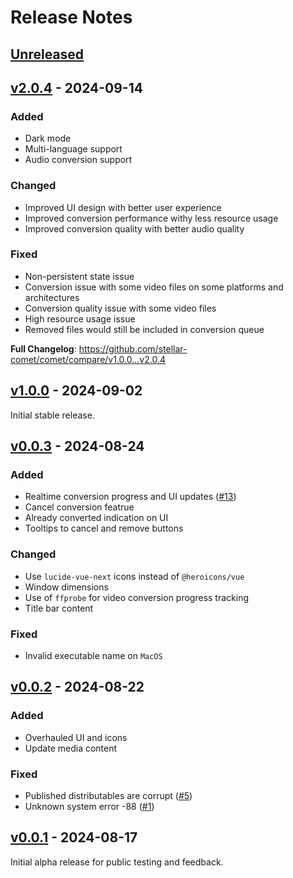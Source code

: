 # Release Notes

## [Unreleased](https://github.com/stellar-comet/comet/compare/v2.0.4...HEAD)

## [v2.0.4](https://github.com/stellar-comet/comet/compare/v1.0.0...v2.0.4) - 2024-09-14

### Added

- Dark mode
- Multi-language support
- Audio conversion support

### Changed

- Improved UI design with better user experience
- Improved conversion performance withy less resource usage
- Improved conversion quality with better audio quality

### Fixed

- Non-persistent state issue
- Conversion issue with some video files on some platforms and architectures
- Conversion quality issue with some video files
- High resource usage issue
- Removed files would still be included in conversion queue

**Full Changelog**: https://github.com/stellar-comet/comet/compare/v1.0.0...v2.0.4

## [v1.0.0](https://github.com/stellar-comet/comet/compare/v0.0.3...v1.0.0) - 2024-09-02

Initial stable release.

## [v0.0.3](https://github.com/stellar-comet/comet/compare/v0.0.2...v0.0.3) - 2024-08-24

### Added

- Realtime conversion progress and UI updates ([#13](https://github.com/stellar-comet/comet/issues/13))
- Cancel conversion featrue
- Already converted indication on UI
- Tooltips to cancel and remove buttons

### Changed

- Use `lucide-vue-next` icons instead of `@heroicons/vue`
- Window dimensions
- Use of `ffprobe` for video conversion progress tracking
- Title bar content

### Fixed

- Invalid executable name on `MacOS`

## [v0.0.2](https://github.com/stellar-comet/comet/compare/v0.0.1...v0.0.2) - 2024-08-22

### Added

- Overhauled UI and icons
- Update media content

### Fixed

- Published distributables are corrupt ([#5](https://github.com/stellar-comet/comet/issues/5))
- Unknown system error -88 ([#1](https://github.com/stellar-comet/comet/issues/1))

## [v0.0.1](https://github.com/stellar-comet/comet/compare/v0.0.0...v0.0.1) - 2024-08-17

Initial alpha release for public testing and feedback.
